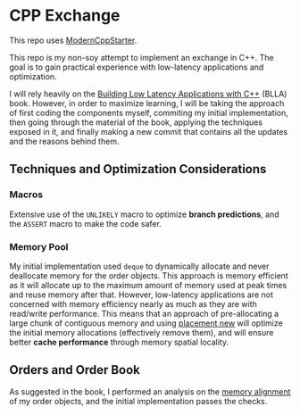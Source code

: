 # CPP Exchange

This repo uses [ModernCppStarter](MODERN_CPP_STARTER_README.md).

This repo is my non-soy attempt to implement an exchange in C++. The goal is to gain practical experience
with low-latency applications and optimization. 

I will rely heavily on the [Building Low Latency Applications with C++](https://www.oreilly.com/library/view/building-low-latency/9781837639359/)
(BLLA) book. However, in order to maximize learning, I will be taking the approach of first coding the components
myself, commiting my initial implementation, then going through the material of the book, applying the techniques
exposed in it, and finally making a new commit that contains all the updates and the reasons behind them.

## Techniques and Optimization Considerations

### Macros

Extensive use of the `UNLIKELY` macro to optimize **branch predictions**, and the `ASSERT` macro to make the code safer.

### Memory Pool

My initial implementation used `deque` to dynamically allocate and never deallocate memory for the order objects.
This approach is memory efficient as it will allocate up to the maximum amount of memory used at peak times and
reuse memory after that. However, low-latency applications are not concerned with memory efficiency nearly as
much as they are with read/write performance. This means that an approach of pre-allocating a large chunk of contiguous
memory and using [placement new](https://en.cppreference.com/w/cpp/language/new) will optimize the initial memory
allocations (effectively remove them), and will ensure better **cache performance** through memory spatial locality.

## Orders and Order Book

As suggested in the book, I performed an analysis on the [memory alignment](/standalone/investigation/alignment.cpp)
of my order objects, and the initial implementation passes the checks.
